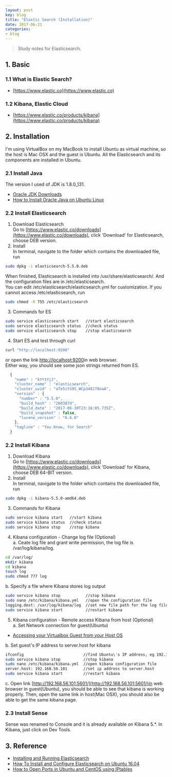 ```yaml
---
layout: post
key: blog
title: "Elastic Search (Installation)"
date: 2017-06-21
categories:
- blog
---
```


> Study notes for Elasticsearch.

## 1. Basic
### 1.1 What is Elastic Search?  
  * [https://www.elastic.co](https://www.elastic.co)  

### 1.2  Kibana, Elastic Cloud  
  * [https://www.elastic.co/products/kibana](https://www.elastic.co/products/kibana)

## 2. Installation
I'm using VirtualBox on my MacBook to install Ubuntu as virtual machine, so the host is Mac OSX and the guest is Ubuntu. All the Elasticsearch and its components are installed in Ubuntu.

### 2.1 Install Java
  The version I used of JDK is 1.8.0_131.  
  * [Oracle JDK Downloads](http://www.oracle.com/technetwork/java/javase/downloads/index.html)  
  * [How to Install Oracle Java on Ubuntu Linux](http://www.wikihow.com/Install-Oracle-Java-on-Ubuntu-Linux)  

### 2.2 Install Elasticsearch  
  1) Download Elasticsearch  
  Go to [https://www.elastic.co/downloads](https://www.elastic.co/downloads), click 'Download' for Elasticsearch, choose DEB version.  
  2) Install  
  In terminal, navigate to the folder which contains the downloaded file, run  
  ```sh
  sudo dpkg -i elasticsearch-5.5.0.deb
  ```
  When finished, Elasticsearch is installed into /usr/share/elasticsearch/. And the configuration files are in /etc/elasticsearch.  
  You can edit /etc/elasticsearch/elasticsearch.yml for customization. If you cannot access /etc/elasticsearch, run
  ```sh
  sudo chmod -R 755 /etc/elasticsearch
  ```
  3) Commands for ES  
  ```sh
  sudo service elasticsearch start   //start elasticsearch  
  sudo service elasticsearch status  //check status  
  sudo service elasticsearch stop    //stop elasticsearch
  ```
  4) Start ES and test through curl
  ```sh
  curl "http://localhost:9200"
  ```

  or open the link [http://localhost:9200](http://localhost:9200)in web browser.  
  Either way, you should see some json strings returned from ES.  
```javascript
  {
    "name" : "kYY1YjJ",
    "cluster_name" : "elasticsearch",
    "cluster_uuid" : "aTe5itS9S_WCp348J78oaA",
    "version" : {
      "number" : "5.5.0",
      "build_hash" : "260387d",
      "build_date" : "2017-06-30T23:16:05.735Z",
      "build_snapshot" : false,
      "lucene_version" : "6.6.0"
    },
    "tagline" : "You Know, for Search"
  }
```

### 2.2 Install Kibana  
  1) Download Kibana  
  Go to [https://www.elastic.co/downloads](https://www.elastic.co/downloads), click 'Download' for Kibana, choose DEB 64-BIT version.  
  2) Install  
  In terminal, navigate to the folder which contains the downloaded file, run  
  ```sh
  sudo dpkg -i kibana-5.5.0-amd64.deb  
  ```
  3) Commands for Kibana
  ```sh
  sudo service kibana start   //start kibana  
  sudo service kibana status  //check status  
  sudo service kibana stop    //stop kibana  
  ```
  4) Kibana configuration - Change log file (Optional)  
  a. Ceate log file and grant write permission, the log file is /var/log/kibana/log.
  ```sh
  cd /var/log/
  mkdir kibana
  cd kibana
  touch log
  sudo chmod 777 log
  ```  

  b. Specify a file where Kibana stores log output
  ```sh
  sudo service kibana stop           //stop kibana  
  sudo nano /etc/kibana/kibana.yml   //open the configuration file
  logging.dest: /var/log/kibana/log  //set new file path for the log file
  sudo service kibana start          //restart kibana  
  ```
  5) Kibana configuration - Remote access Kibana from host (Optional)  
  a. Set Network connection for guest(Ubuntu)  
  * [Accessing your Virtualbox Guest from your Host OS](https://2buntu.com/articles/1513/accessing-your-virtualbox-guest-from-your-host-os/)  

  b. Set guest's IP address to server.host for kibana
  ```sh
  ifconfig                          //find Ubuntu\'s IP address, eg 192.168.56.101, specified in DHCP server.
  sudo service kibana stop          //stop kibana  
  sudo nano /etc/kibana/kibana.yml  //open kibana configuration file
  server.host: 192.168.56.101       //set ip address to server.host
  sudo service kibana start         //restart kibana  
  ```
  c. Open link [http://192.168.56.101:5601/](http://192.168.56.101:5601/)in web browser in guest(Ubuntu), you should be able to see that kibana is working properly. Then, open the same link in host(Mac OSX), you should also be able to get the same kibana page.  
### 2.3 Install Sense  
  Sense was renamed to Console and it is already available on Kibana 5.\*. In Kibana, just click on Dev Tools.  

## 3. Reference
* [Installing and Running Elasticsearch](https://www.elastic.co/guide/en/elasticsearch/guide/current/running-elasticsearch.html)  
* [How To Install and Configure Elasticsearch on Ubuntu 16.04](https://www.digitalocean.com/community/tutorials/how-to-install-and-configure-elasticsearch-on-ubuntu-16-04)  
* [How to Open Ports in Ubuntu and CentOS using IPtables](https://www.rosehosting.com/blog/how-to-open-ports-in-ubuntu-and-centos-using-iptables/)  
